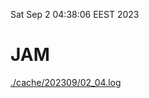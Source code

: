 Sat Sep  2 04:38:06 EEST 2023
# JAM
<a href='./cache/202309/02_04.log'>./cache/202309/02_04.log</a>
